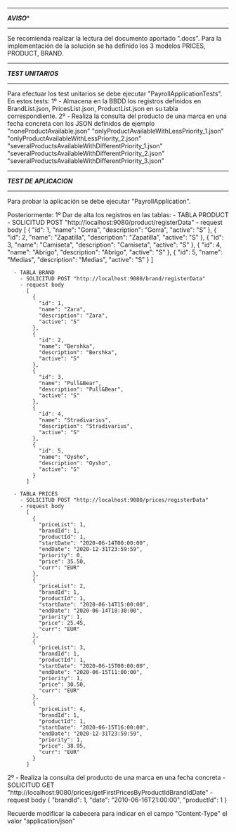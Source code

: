 ********************
*******AVISO********
********************
Se recomienda realizar la lectura del documento aportado ".docs".
Para la implementación de la solución se ha definido los 3 modelos PRICES, PRODUCT, BRAND.

********************
***TEST UNITARIOS***
********************
Para efectuar los test unitarios se debe ejecutar "PayrollApplicationTests".
En estos tests:
  1º - Almacena en la BBDD los registros definidos en BrandList.json, PricesList.json, ProductList.json en su tabla correspondiente.
  2º - Realiza la consulta del producto de una marca en una fecha concreta con los JSON definidos de ejemplo 
    "noneProductAvailable.json"
    "onlyProductAvailableWithLessPriority_1.json"
    "onlyProductAvailableWithLessPriority_2.json"
    "severalProductsAvailableWithDifferentPriority_1.json"
    "severalProductsAvailableWithDifferentPriority_2.json"
    "severalProductsAvailableWithDifferentPriority_3.json"


************************
***TEST DE APLICACION***
************************
Para probar la aplicación se debe ejecutar "PayrollApplication".

Posteriormente:
  1º Dar de alta los registros en las tablas:
      - TABLA PRODUCT
        - SOLICITUD POST "http://localhost:9080/product/registerData"
        - request body
           [ 
            {
              "id": 1,
              "name": "Gorra",
              "description": "Gorra",
              "active": "S"
            },
            {
              "id": 2,
              "name": "Zapatilla",
              "description": "Zapatilla",
              "active": "S"
            },
            {
              "id": 3,
              "name": "Camiseta",
              "description": "Camiseta",
              "active": "S"
            },
            {
              "id": 4,
              "name": "Abrigo",
              "description": "Abrigo",
              "active": "S"
            },
            {
              "id": 5,
              "name": "Medias",
              "description": "Medias",
              "active": "S"
            }
          ]
          
      - TABLA BRAND
        - SOLICITUD POST "http://localhost:9080/brand/registerData"
        - request body
          [
            {
              "id": 1,
              "name": "Zara",
              "description": "Zara",
              "active": "S"
            },
            {
              "id": 2,
              "name": "Bershka",
              "description": "Bershka",
              "active": "S"
            },
            {
              "id": 3,
              "name": "Pull&Bear",
              "description": "Pull&Bear",
              "active": "S"
            },
            {
              "id": 4,
              "name": "Stradivarius",
              "description": "Stradivarius",
              "active": "S"
            },
            {
              "id": 5,
              "name": "Oysho",
              "description": "Oysho",
              "active": "S"
            }
          ]
          
      - TABLA PRICES
        - SOLICITUD POST "http://localhost:9080/prices/registerData"
        - request body
          [
            {
              "priceList": 1,
              "brandId": 1,
              "productId": 1,
              "startDate": "2020-06-14T00:00:00",
              "endDate": "2020-12-31T23:59:59",
              "priority": 0,
              "price": 35.50,
              "curr": "EUR"
            },
            {
              "priceList": 2,
              "brandId": 1,
              "productId": 1,
              "startDate": "2020-06-14T15:00:00",
              "endDate": "2020-06-14T18:30:00",
              "priority": 1,
              "price": 25.45,
              "curr": "EUR"
            },
            {
              "priceList": 3,
              "brandId": 1,
              "productId": 1,
              "startDate": "2020-06-15T00:00:00",
              "endDate": "2020-06-15T11:00:00",
              "priority": 1,
              "price": 30.50,
              "curr": "EUR"
            },
            {
              "priceList": 4,
              "brandId": 1,
              "productId": 1,
              "startDate": "2020-06-15T16:00:00",
              "endDate": "2020-12-31T23:59:59",
              "priority": 1,
              "price": 38.95,
              "curr": "EUR"
            }
          ]
          
  2º - Realiza la consulta del producto de una marca en una fecha concreta
        - SOLICITUD GET "http://localhost:9080/prices/getFirstPricesByProductIdBrandIdDate"
        - request body
          {
            "brandId": 1,
            "date": "2010-06-16T21:00:00",
            "productId": 1
          }


Recuerde modificar la cabecera para indicar en el campo "Content-Type" el valor "application/json"
